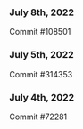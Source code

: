 ### July 8th, 2022

Commit #108501

### July 5th, 2022

Commit #314353


### July 4th, 2022

Commit #72281
